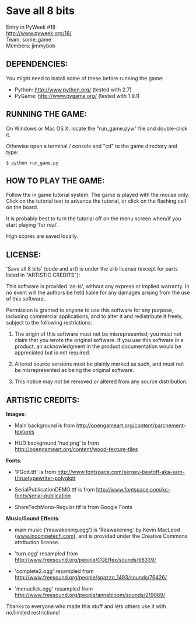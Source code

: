 Save all 8 bits
===============

Entry in PyWeek #18  
<http://www.pyweek.org/18/>  
Team: some_game  
Members: jimmybob

DEPENDENCIES:
------------

You might need to install some of these before running the game:

  * Python:     <http://www.python.org/> (tested with 2.7)  
  * PyGame:     <http://www.pygame.org/> (tested with 1.9.1)

RUNNING THE GAME:
----------------

On Windows or Mac OS X, locate the "run_game.pyw" file and double-click it.

Othewise open a terminal / console and "cd" to the game directory and type:

    $ python run_game.py

HOW TO PLAY THE GAME:
--------------------

Follow the in game tutorial system.  The game is played with the mouse
only. Click on the tutorial text to advance the tutorial, or click on
the flashing cell on the board.

It is probably best to turn the tutorial off on the menu screen
when/if you start playing 'for real'.

High scores are saved locally.

LICENSE:
-------

'Save all 8 bits' (code and art) is under the zlib license 
(except for parts listed in "ARTISTIC CREDITS"):

  This software is provided 'as-is', without any express or implied
  warranty.  In no event will the authors be held liable for any
  damages arising from the use of this software.

  Permission is granted to anyone to use this software for any
  purpose, including commercial applications, and to alter it and
  redistribute it freely, subject to the following restrictions:

  1. The origin of this software must not be misrepresented; you must
     not claim that you wrote the original software. If you use this
     software in a product, an acknowledgment in the product
     documentation would be appreciated but is not required.

  2. Altered source versions must be plainly marked as such, and must
     not be misrepresented as being the original software.

  3. This notice may not be removed or altered from any source
     distribution.

ARTISTIC CREDITS:
----------------

**Images**: 

- Main background is from 
  http://opengameart.org/content/parchement-textures

- HUD background 'hud.png' is from 
  http://opengameart.org/content/wood-texture-tiles

**Fonts**:

- 'PGott.ttf' is from
  http://www.fontspace.com/sergey-beatoff-aka-sam-t/truetypewriter-polyglott

- SerialPublicationDEMO.ttf is from
   http://www.fontspace.com/kc-fonts/serial-publication

- ShareTechMono-Regular.ttf is from Google Fonts

**Music/Sound Effects**:

- main music ('reawakening.ogg') is 'Reawakening' by Kevin MacLeod
  (www.incompetech.com), and is provided under the Creative Commons
  attribution license.

- 'turn.ogg' resampled from
  http://www.freesound.org/people/CGEffex/sounds/98339/

- 'complete2.ogg' resampled from
  http://www.freesound.org/people/spazzo_1493/sounds/76426/

- 'menuclick.ogg' resampled from
  http://www.freesound.org/people/annabloom/sounds/219069/

Thanks to everyone who made this stuff and lets others use it with
no/limited restrictions!
